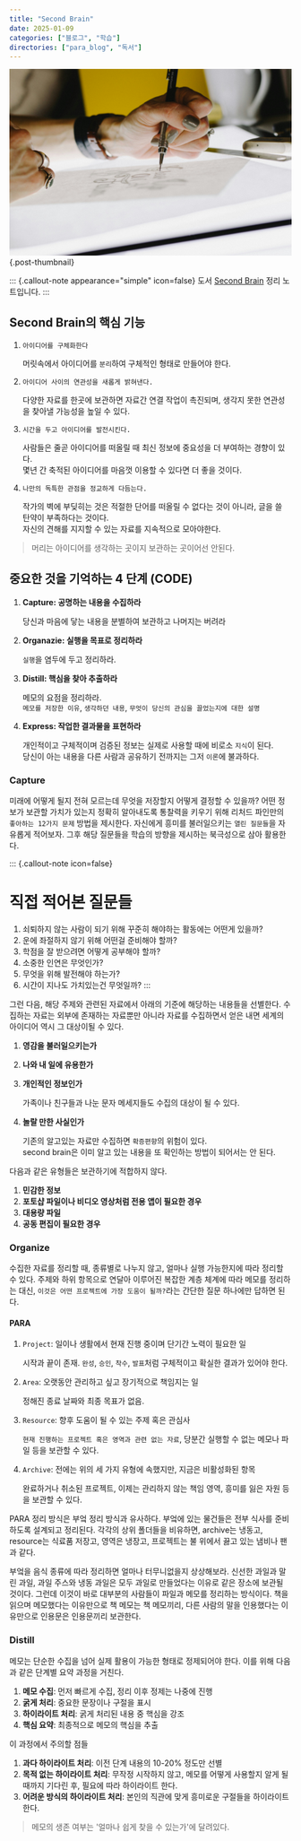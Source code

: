 ```yaml
---
title: "Second Brain"
date: 2025-01-09
categories: ["블로그", "학습"]
directories: ["para_blog", "독서"]
---
```


![](/img/human-thumb.jpg){.post-thumbnail}

::: {.callout-note appearance="simple" icon=false}
도서 [Second Brain](https://product.kyobobook.co.kr/detail/S000201140661) 정리 노트입니다.
:::

## Second Brain의 핵심 기능

1. `아이디어를 구체화한다`

   머릿속에서 아이디어를 `분리`하여 구체적인 형태로 만들어야 한다.

2. `아이디어 사이의 연관성을 새롭게 밝혀낸다.`

   다양한 자료를 한곳에 보관하면 자료간 연결 작업이 촉진되며, 생각지 못한 연관성을 찾아낼 가능성을 높일 수 있다.

3. `시간을 두고 아이디어를 발전시킨다.`

   사람들은 줄곧 아이디어를 떠올릴 때 최신 정보에 중요성을 더 부여하는 경향이 있다.  
   몇년 간 축적된 아이디어를 마음껏 이용할 수 있다면 더 좋을 것이다.

4. `나만의 독특한 관점을 정교하게 다듬는다.`

   작가의 벽에 부딪히는 것은 적절한 단어를 떠올릴 수 없다는 것이 아니라, 글을 쓸 탄약이 부족하다는 것이다.  
   자신의 견해를 지지할 수 있는 자료를 지속적으로 모아야한다.

> 머리는 아이디어를 생각하는 곳이지 보관하는 곳이어선 안된다.

## 중요한 것을 기억하는 4 단계 (CODE)

1. **Capture: 공명하는 내용을 수집하라**

   당신과 마음에 닿는 내용을 분별하여 보관하고 나머지는 버려라

1. **Organazie: 실행을 목표로 정리하라**

   `실행`을 염두에 두고 정리하라.

1. **Distill: 핵심을 찾아 추출하라**

   메모의 요점을 정리하라.  
   `메모를 저장한 이유`, `생각하던 내용`, `무엇이 당신의 관심을 끌었는지에 대한 설명`

1. **Express: 작업한 결과물을 표현하라**

   개인적이고 구체적이며 검증된 정보는 실제로 사용할 때에 비로소 `지식`이 된다.  
   당신이 아는 내용을 다른 사람과 공유하기 전까지는 그저 `이론`에 불과하다.

### Capture

미래에 어떻게 될지 전혀 모르는데 무엇을 저장할지 어떻게 결정할 수 있을까?
어떤 정보가 보관할 가치가 있는지 정확히 알아내도록 통찰력을 키우기 위해 리처드 파인만의 `좋아하는 12가지 문제` 방법을 제시한다.
자신에게 흥미를 불러일으키는 `열린 질문들`을 자유롭게 적어보자. 그후 해당 질문들을 학습의 방향을 제시하는 북극성으로 삼아 활용한다.

::: {.callout-note icon=false}
# 직접 적어본 질문들
1. 쇠퇴하지 않는 사람이 되기 위해 꾸준히 해야하는 활동에는 어떤게 있을까?
1. 운에 좌절하지 않기 위해 어떤걸 준비해야 할까?
1. 학점을 잘 받으려면 어떻게 공부해야 할까?
1. 소중한 인연은 무엇인가?
1. 무엇을 위해 발전해야 하는가?
1. 시간이 지나도 가치있는건 무엇일까?
:::

그런 다음, 해당 주제와 관련된 자료에서 아래의 기준에 해당하는 내용들을 선별한다.
수집하는 자료는 외부에 존재하는 자료뿐만 아니라 자료를 수집하면서 얻은 내면 세계의 아이디어 역시 그 대상이될 수 있다.

1. **영감을 불러일으키는가**
1. **나와 내 일에 유용한가**
1. **개인적인 정보인가**

   가족이나 친구들과 나눈 문자 메세지들도 수집의 대상이 될 수 있다.

1. **놀랄 만한 사실인가**

   기존의 알고있는 자료만 수집하면 `확증편향`의 위험이 있다.  
   second brain은 이미 알고 있는 내용을 또 확인하는 방법이 되어서는 안 된다.

다음과 같은 유형들은 보관하기에 적합하지 않다.

1. **민감한 정보**
1. **포토샵 파일이나 비디오 영상처럼 전용 앱이 필요한 경우**
1. **대용량 파일**
1. **공동 편집이 필요한 경우**

### Organize

수집한 자료를 정리할 때, 종류별로 나누지 않고, 얼마나 실행 가능한지에 따라 정리할 수 있다.
주제와 하위 항목으로 연달아 이루어진 복잡한 계층 체계에 따라 메모를 정리하는 대신, `이것은 어떤 프로젝트에 가장 도움이 될까?`라는 간단한 질문 하나에만 답하면 된다.

#### PARA

1. `Project`: 일이나 생활에서 현재 진행 중이며 단기간 노력이 필요한 일

   시작과 끝이 존재. `완성`, `승인`, `착수`, `발표`처럼 구체적이고 확실한 결과가 있어야 한다.

1. `Area`: 오랫동안 관리하고 싶고 장기적으로 책임지는 일

   정해진 종료 날짜와 최종 목표가 없음.

1. `Resource`: 향후 도움이 될 수 있는 주제 혹은 관심사
   
   `현재 진행하는 프로젝트 혹은 영역과 관련 없는 자료`, 당분간 실행할 수 없는 메모나 파일 등을 보관할 수 있다.

1. `Archive`: 전에는 위의 세 가지 유형에 속했지만, 지금은 비활성화된 항목

   완료하거나 취소된 프로젝트, 이제는 관리하지 않는 책임 영역, 흥미를 잃은 자원 등을 보관할 수 있다.

PARA 정리 방식은 부엌 정리 방식과 유사하다.
부엌에 있는 물건들은 전부 식사를 준비하도록 설계되고 정리된다.
각각의 상위 폴더들을 비유하면, archive는 냉동고, resource는 식료품 저장고, 영역은 냉장고, 프로젝트는 불 위에서 끓고 있는 냄비나 팬과 같다.

부엌을 음식 종류에 따라 정리하면 얼마나 터무니없을지 상상해보라.
신선한 과일과 말린 과일, 과일 주스와 냉동 과일은 모두 과일로 만들었다는 이유로 같은 장소에 보관될 것이다.
그런데 이것이 바로 대부분의 사람들이 파일과 메모를 정리하는 방식이다.
책을 읽으며 메모했다는 이유만으로 책 메모는 책 메모끼리, 다른 사람의 말을 인용했다는 이유만으로 인용문은 인용문끼리 보관한다.

### Distill

메모는 단순한 수집을 넘어 실제 활용이 가능한 형태로 정제되어야 한다.
이를 위해 다음과 같은 단계별 요약 과정을 거친다.

1. **메모 수집**: 먼저 빠르게 수집, 정리 이후 정제는 나중에 진행
2. **굵게 처리**: 중요한 문장이나 구절을 표시
3. **하이라이트 처리**: 굵게 처리된 내용 중 핵심을 강조
4. **핵심 요약**: 최종적으로 메모의 핵심을 추출

이 과정에서 주의할 점들

1. **과다 하이라이트 처리**: 이전 단계 내용의 10-20% 정도만 선별
2. **목적 없는 하이라이트 처리**: 무작정 시작하지 않고, 메모를 어떻게 사용할지 알게 될 때까지 기다린 후, 필요에 따라 하이라이트 한다.
3. **어려운 방식의 하이라이트 처리**: 본인의 직관에 맞게 흥미로운 구절들을 하이라이트 한다.

> 메모의 생존 여부는 '얼마나 쉽게 찾을 수 있는가'에 달려있다.
